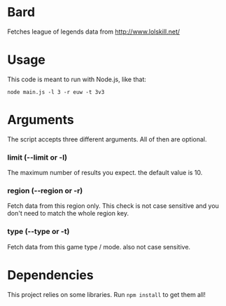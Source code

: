 # Bard
Fetches league of legends data from http://www.lolskill.net/

# Usage
This code is meant to run with Node.js, like that:
```
node main.js -l 3 -r euw -t 3v3
```
# Arguments
The script accepts three different arguments. All of then are optional.

### limit (--limit or -l)
The maximum number of results you expect. the default value is 10.

### region (--region or -r)
Fetch data from this region only. This check is not case sensitive and you don't need to match the whole region key.

### type (--type or -t)
Fetch data from this game type / mode. also not case sensitive.

# Dependencies
This project relies on some libraries. Run `npm install` to get them all!
